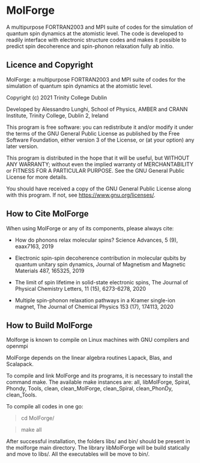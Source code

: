 # MolForge
A multipurpose FORTRAN2003 and MPI suite of codes for the simulation of quantum spin dynamics at the atomistic level. The code is developed to readily 
interface with electronic structure codes and makes it possible to predict spin decoherence and spin-phonon relaxation fully ab initio.

## Licence and Copyright

MolForge: a multipurpose FORTRAN2003 and MPI suite of codes for the simulation of quantum spin dynamics at the atomistic level. 

Copyright (c) 2021 Trinity College Dublin

Developed by Alessandro Lunghi, School of Physics, AMBER and CRANN Institute, Trinity College, Dublin 2, Ireland

This program is free software: you can redistribute it and/or modify it under the terms of the GNU General Public License as published by
the Free Software Foundation, either version 3 of the License, or (at your option) any later version.

This program is distributed in the hope that it will be useful, but WITHOUT ANY WARRANTY; without even the implied warranty of
MERCHANTABILITY or FITNESS FOR A PARTICULAR PURPOSE.  See the GNU General Public License for more details.

You should have received a copy of the GNU General Public License along with this program.  If not, see <https://www.gnu.org/licenses/>.

## How to Cite MolForge

When using  MolForge or any of its components, please always cite:

- How do phonons relax molecular spins? Science Advances, 5 (9), eaax7163, 2019

- Electronic spin-spin decoherence contribution in molecular qubits by quantum unitary spin dynamics, Journal of Magnetism and Magnetic Materials 487, 165325, 2019

- The limit of spin lifetime in solid-state electronic spins, The Journal of Physical Chemistry Letters, 11 (15), 6273-6278, 2020 

- Multiple spin-phonon relaxation pathways in a Kramer single-ion magnet, The Journal of Chemical Physics 153 (17), 174113, 2020

## How to Build MolForge

Molforge is known to compile on Linux machines with GNU 
compilers and openmpi 

MolForge depends on the linear algebra routines Lapack, Blas, and
Scalapack.

To compile and link MolForge and its programs, it 
is necessary to install the command make. 
The available make instances are: all, libMolForge, Spiral, Phondy, 
Tools, clean, clean_MolForge, clean_Spiral, clean_PhonDy,
 clean_Tools.

To compile all codes in one go:

> cd MolForge/

> make all

After successful installation, the folders libs/ and 
bin/ should be present in the molforge main directory. 
The library libMolForge will be build statically and 
move to libs/. All the executables will be move to bin/.
